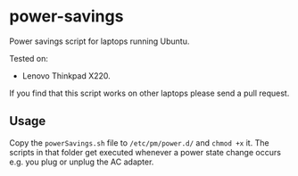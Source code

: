 power-savings
=============

Power savings script for laptops running Ubuntu.

Tested on:
- Lenovo Thinkpad X220.

If you find that this script works on other laptops please send a
pull request.


Usage
-----

Copy the ```powerSavings.sh``` file to ```/etc/pm/power.d/``` and
```chmod +x``` it. The scripts in that folder get executed whenever a
power state change occurs e.g. you plug or unplug the AC adapter.
